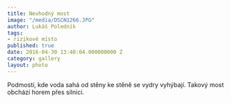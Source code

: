 ```yaml
---
title: Nevhodný most
image: "/media/DSCN1266.JPG"
author: Lukáš Poledník
tags:
- rizikové místo
published: true
date: 2016-04-30 13:40:04.000000000 Z
category: gallery
layout: photo
---
```

Podmostí, kde voda sahá od stěny ke stěně se vydry vyhýbají. Takový most
obchází horem přes silnici.
